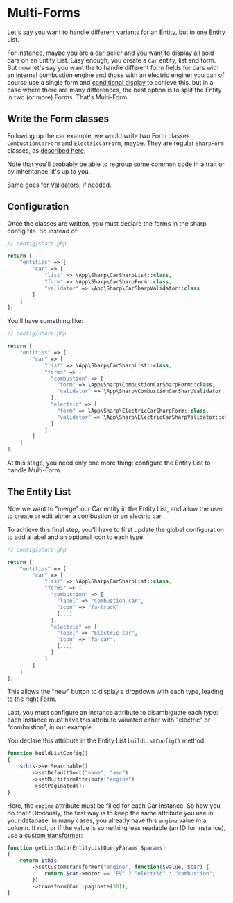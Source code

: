 # Multi-Forms

Let's say you want to handle different variants for an Entity, but in one Entity List.

For instance, maybe you are a car-seller and you want to display all sold cars on an Entity List. Easy enough, you create a `Car` entity, list and form. But now let's say you want the to handle different form fields for cars with an internal combustion engine and those with an electric engine; you can of course use a single form and [conditional display](building-entity-form.md#conditional-display) to achieve this, but in a case where there are many differences, the best option is to split the Entity in two (or more) Forms. That's Multi-Form.

## Write the Form classes

Following up the car example, we would write two Form classes: `CombustionCarForm` and `ElectricCarForm`, maybe. They are regular `SharpForm` classes, as [described here](building-entity-form.md).

Note that you'll probably be able to regroup some common code in a trait or by inheritance: it's up to you.

Same goes for [Validators](building-entity-form.md#input-validation), if needed.


## Configuration

Once the classes are written, you must declare the forms in the sharp config file. So instead of:

```php
// config/sharp.php

return [
    "entities" => [
        "car" => [
            "list" => \App\Sharp\CarSharpList::class,
            "form" => \App\Sharp\CarSharpForm::class,
            "validator" => \App\Sharp\CarSharpValidator::class
        ]
    ]
];
```

You'll have something like:

```php
// config/sharp.php

return [
    "entities" => [
        "car" => [
            "list" => \App\Sharp\CarSharpList::class,
            "forms" => [
              "combustion" => [
                "form" => \App\Sharp\CombustionCarSharpForm::class,
                "validator" => \App\Sharp\CombustionCarSharpValidator::class,
              ],
              "electric" => [
                "form" => \App\Sharp\ElectricCarSharpForm::class,
                "validator" => \App\Sharp\ElectricCarSharpValidator::class,
              ]
            ]
        ]
    ]
];
```

At this stage, you need only one more thing: configure the Entity List to handle Multi-Form.


## The Entity List

Now we want to "merge" our Car entity in the Entity List, and allow the user to create or edit either a combustion or an electric car.

To achieve this final step, you'll have to first update the global configuration to add a label and an optional icon to each type:

```php
// config/sharp.php

return [
    "entities" => [
        "car" => [
            "list" => \App\Sharp\CarSharpList::class,
            "forms" => [
              "combustion" => [
                "label" => "Combustion car",
                "icon" => "fa-truck"
                [...]
              ],
              "electric" => [
                "label" => "Electric car",
                "icon" => "fa-car",
                [...]
              ]
            ]
        ]
    ]
];
```

This allows the "new" button to display a dropdown with each type, leading to the right Form.

Last, you must configure an instance attribute to disambiguate each type: each instance must have this attribute valuated either with "electric" or "combustion", in our example.

You declare this attribute in the Entity List `buildListConfig()` method:

```php
function buildListConfig()
{
    $this->setSearchable()
        ->setDefaultSort("name", "asc")
        ->setMultiformAttribute("engine")
        ->setPaginated();
}
```

Here, the `engine` attribute must be filled for each Car instance. So how you do that? Obviously, the first way is to keep the same attribute you use in your database: in many cases, you already have this `engine` value in a column. If not, or if the value is something less readable (an ID for instance), use a [custom transformer](how-to-transform-data.md):

```php
function getListData(EntityListQueryParams $params)
{
    return $this
        ->setCustomTransformer("engine", function($value, $car) {
            return $car->motor == "EV" ? "electric" : "combustion";
        })
        ->transform(Car::paginate(30));
}
```
